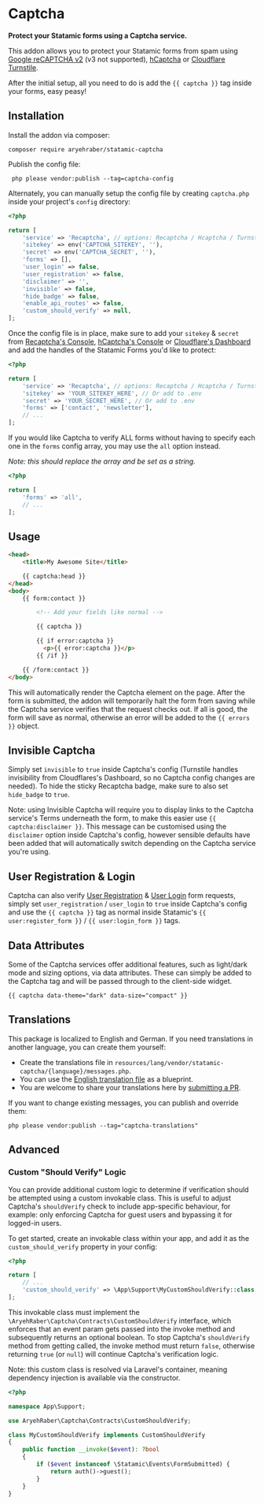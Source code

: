 # Captcha

**Protect your Statamic forms using a Captcha service.**

This addon allows you to protect your Statamic forms from spam using [Google reCAPTCHA v2](https://developers.google.com/recaptcha/intro) (v3 not supported), [hCaptcha](https://hcaptcha.com/?r=eaeeea7cd23c) or [Cloudflare Turnstile](https://developers.cloudflare.com/turnstile/).

After the initial setup, all you need to do is add the `{{ captcha }}` tag inside your forms, easy peasy!

## Installation

Install the addon via composer:

```
composer require aryehraber/statamic-captcha
```

Publish the config file:

```
 php please vendor:publish --tag=captcha-config
```

Alternately, you can manually setup the config file by creating `captcha.php` inside your project's `config` directory:

```php
<?php

return [
    'service' => 'Recaptcha', // options: Recaptcha / Hcaptcha / Turnstile
    'sitekey' => env('CAPTCHA_SITEKEY', ''),
    'secret' => env('CAPTCHA_SECRET', ''),
    'forms' => [],
    'user_login' => false,
    'user_registration' => false,
    'disclaimer' => '',
    'invisible' => false,
    'hide_badge' => false,
    'enable_api_routes' => false,
    'custom_should_verify' => null,
];
```

Once the config file is in place, make sure to add your `sitekey` & `secret` from [Recaptcha's Console](https://www.google.com/recaptcha/admin), [hCaptcha's Console](https://dashboard.hcaptcha.com/sites) or [Cloudflare's Dashboard](https://dash.cloudflare.com) and add the handles of the Statamic Forms you'd like to protect:

```php
<?php

return [
    'service' => 'Recaptcha', // options: Recaptcha / Hcaptcha / Turnstile
    'sitekey' => 'YOUR_SITEKEY_HERE', // Or add to .env
    'secret' => 'YOUR_SECRET_HERE', // Or add to .env
    'forms' => ['contact', 'newsletter'],
    // ...
];
```

If you would like Captcha to verify ALL forms without having to specify each one in the `forms` config array, you may use the `all` option instead.

_Note: this should replace the array and be set as a string._

```php
<?php

return [
    'forms' => 'all',
    // ...
];
```

## Usage

```html
<head>
    <title>My Awesome Site</title>

    {{ captcha:head }}
</head>
<body>
    {{ form:contact }}

        <!-- Add your fields like normal -->

        {{ captcha }}

        {{ if error:captcha }}
          <p>{{ error:captcha }}</p>
        {{ /if }}

    {{ /form:contact }}
</body>
```

This will automatically render the Captcha element on the page. After the form is submitted, the addon will temporarily halt the form from saving while the Captcha service verifies that the request checks out. If all is good, the form will save as normal, otherwise an error will be added to the `{{ errors }}` object.

## Invisible Captcha

Simply set `invisible` to `true` inside Captcha's config (Turnstile handles invisibility from Cloudflares's Dashboard, so no Captcha config changes are needed). To hide the sticky Recaptcha badge, make sure to also set `hide_badge` to `true`.

Note: using Invisible Captcha will require you to display links to the Captcha service's Terms underneath the form, to make this easier use `{{ captcha:disclaimer }}`. This message can be customised using the `disclaimer` option inside Captcha's config, however sensible defaults have been added that will automatically switch depending on the Captcha service you're using.

## User Registration & Login

Captcha can also verify [User Registration](https://statamic.dev/tags/user-register_form) & [User Login](https://statamic.dev/tags/user-login_form) form requests, simply set `user_registration` / `user_login` to `true` inside Captcha's config and use the `{{ captcha }}` tag as normal inside Statamic's `{{ user:register_form }}` / `{{ user:login_form }}` tags.

## Data Attributes

Some of the Captcha services offer additional features, such as light/dark mode and sizing options, via data attributes. These can simply be added to the Captcha tag and will be passed through to the client-side widget.

```
{{ captcha data-theme="dark" data-size="compact" }}
```

## Translations

This package is localized to English and German.
If you need translations in another language, you can create them yourself:

* Create the translations file in `resources/lang/vendor/statamic-captcha/{language}/messages.php`.
* You can use the [English translation file](https://github.com/aryehraber/statamic-captcha/blob/master/resources/lang/en/messages.php) as a blueprint.
* You are welcome to share your translations here by [submitting a PR](https://github.com/aryehraber/statamic-captcha/pulls).

If you want to change existing messages, you can publish and override them:

```
php please vendor:publish --tag="captcha-translations"
```

## Advanced

### Custom "Should Verify" Logic

You can provide additional custom logic to determine if verification should be attempted using a custom invokable class. This is useful to adjust Captcha's `shouldVerify` check to include app-specific behaviour, for example: only enforcing Captcha for guest users and bypassing it for logged-in users.

To get started, create an invokable class within your app, and add it as the `custom_should_verify` property in your config:

```php
<?php

return [
    // ...
    'custom_should_verify' => \App\Support\MyCustomShouldVerify::class,
];
```

This invokable class must implement the `\AryehRaber\Captcha\Contracts\CustomShouldVerify` interface, which enforces that an event param gets passed into the invoke method and subsequently returns an optional boolean. To stop Captcha's `shouldVerify` method from getting called, the invoke method must return `false`, otherwise returning `true` (or `null`) will continue Captcha's verification logic.

Note: this custom class is resolved via Laravel's container, meaning dependency injection is available via the constructor.

```php
<?php

namespace App\Support;

use AryehRaber\Captcha\Contracts\CustomShouldVerify;

class MyCustomShouldVerify implements CustomShouldVerify
{
    public function __invoke($event): ?bool
    {
        if ($event instanceof \Statamic\Events\FormSubmitted) {
            return auth()->guest();
        }
    }
}
```
